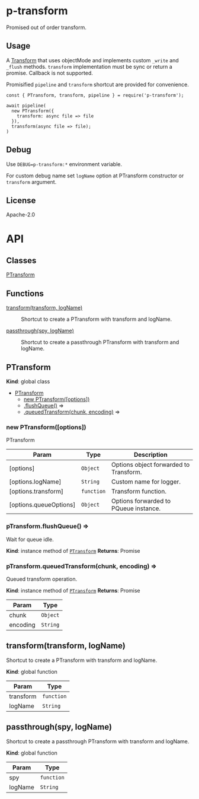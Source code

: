 # p-transform

Promised out of order transform.

## Usage

A [Transform](https://nodejs.org/api/stream.html#implementing-a-transform-stream) that uses objectMode and implements custom `_write` and `_flush` methods.
`transform` implementation must be sync or return a promise. Callback is not supported.

Promisified `pipeline` and `transform` shortcut are provided for convenience.

```
const { PTransform, transform, pipeline } = require('p-transform');

await pipeline(
  new PTransform({
    transform: async file => file
  }),
  transform(async file => file);
)
```

## Debug

Use `DEBUG=p-transform:*` environment variable.

For custom debug name set `logName` option at PTransform constructor or `transform` argument.

## License

Apache-2.0

# API

## Classes

<dl>
<dt><a href="#PTransform">PTransform</a></dt>
<dd></dd>
</dl>

## Functions

<dl>
<dt><a href="#transform">transform(transform, logName)</a></dt>
<dd><p>Shortcut to create a PTransform with transform and logName.</p>
</dd>
<dt><a href="#passthrough">passthrough(spy, logName)</a></dt>
<dd><p>Shortcut to create a passthrough PTransform with transform and logName.</p>
</dd>
</dl>

<a name="PTransform"></a>

## PTransform

**Kind**: global class

- [PTransform](#PTransform)
  - [new PTransform([options])](#new_PTransform_new)
  - [.flushQueue()](#PTransform+flushQueue) ⇒
  - [.queuedTransform(chunk, encoding)](#PTransform+queuedTransform) ⇒

<a name="new_PTransform_new"></a>

### new PTransform([options])

PTransform

| Param                  | Type                  | Description                            |
| ---------------------- | --------------------- | -------------------------------------- |
| [options]              | <code>Object</code>   | Options object forwarded to Transform. |
| [options.logName]      | <code>String</code>   | Custom name for logger.                |
| [options.transform]    | <code>function</code> | Transform function.                    |
| [options.queueOptions] | <code>Object</code>   | Options forwarded to PQueue instance.  |

<a name="PTransform+flushQueue"></a>

### pTransform.flushQueue() ⇒

Wait for queue idle.

**Kind**: instance method of [<code>PTransform</code>](#PTransform)
**Returns**: Promise<void>
<a name="PTransform+queuedTransform"></a>

### pTransform.queuedTransform(chunk, encoding) ⇒

Queued transform operation.

**Kind**: instance method of [<code>PTransform</code>](#PTransform)
**Returns**: Promise

| Param    | Type                |
| -------- | ------------------- |
| chunk    | <code>Object</code> |
| encoding | <code>String</code> |

<a name="transform"></a>

## transform(transform, logName)

Shortcut to create a PTransform with transform and logName.

**Kind**: global function

| Param     | Type                  |
| --------- | --------------------- |
| transform | <code>function</code> |
| logName   | <code>String</code>   |

<a name="passthrough"></a>

## passthrough(spy, logName)

Shortcut to create a passthrough PTransform with transform and logName.

**Kind**: global function

| Param   | Type                  |
| ------- | --------------------- |
| spy     | <code>function</code> |
| logName | <code>String</code>   |
